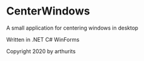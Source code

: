 # CenterWindows
A small application for centering windows in desktop

Written in .NET C# WinForms

Copyright 2020 by arthurits
